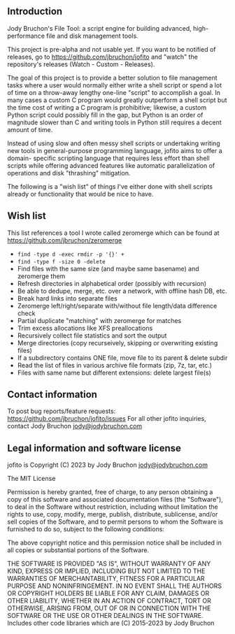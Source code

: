 Introduction
-------------------------------------------------------------------------------
Jody Bruchon's File Tool: a script engine for building advanced, high-
performance file and disk management tools.

This project is pre-alpha and not usable yet. If you want to be notified of
releases, go to https://github.com/jbruchon/jofito and "watch" the repository's
releases (Watch - Custom - Releases).

The goal of this project is to provide a better solution to file management
tasks where a user would normally either write a shell script or spend a lot of
time on a throw-away lengthy one-line "script" to accomplish a goal. In many
cases a custom C program would greatly outperform a shell script but the time
cost of writing a C program is prohibitive; likewise, a custom Python script
could possibly fill in the gap, but Python is an order of magnitude slower than
C and writing tools in Python still requires a decent amount of time.

Instead of using slow and often messy shell scripts or undertaking writing new
tools in general-purpose programming language, jofito aims to offer a domain-
specific scripting language that requires less effort than shell scripts while
offering advanced features like automatic parallelization of operations and
disk "thrashing" mitigation.

The following is a "wish list" of things I've either done with shell scripts
already or functionality that would be nice to have.


Wish list
-------------------------------------------------------------------------------
This list references a tool I wrote called zeromerge which can be found at
https://github.com/jbruchon/zeromerge

- `find -type d -exec rmdir -p '{}' +`
- `find -type f -size 0 -delete`
- Find files with the same size (and maybe same basename) and zeromerge them
- Refresh directories in alphabetical order (possibly with recursion)
- Be able to dedupe, merge, etc. over a network, with offline hash DB, etc.
- Break hard links into separate files
- Zeromerge left/right/separate with/without file length/data difference check
- Partial duplicate "matching" with zeromerge for matches
- Trim excess allocations like XFS preallocations
- Recursively collect file statistics and sort the output
- Merge directories (copy recurseively, skipping or overwriting existing files)
- If a subdirectory contains ONE file, move file to its parent & delete subdir
- Read the list of files in various archive file formats (zip, 7z, tar, etc.)
- Files with same name but different extensions: delete largest file(s)


Contact information
-------------------------------------------------------------------------------
To post bug reports/feature requests: https://github.com/jbruchon/jofito/issues
For all other jofito inquiries, contact Jody Bruchon <jody@jodybruchon.com>


Legal information and software license
-------------------------------------------------------------------------------
jofito is Copyright (C) 2023 by Jody Bruchon <jody@jodybruchon.com>

The MIT License

Permission is hereby granted, free of charge, to any person obtaining a copy of
this software and associated documentation files (the "Software"), to deal in
the Software without restriction, including without limitation the rights to
use, copy, modify, merge, publish, distribute, sublicense, and/or sell copies
of the Software, and to permit persons to whom the Software is furnished to do
so, subject to the following conditions:

The above copyright notice and this permission notice shall be included in all
copies or substantial portions of the Software.

THE SOFTWARE IS PROVIDED "AS IS", WITHOUT WARRANTY OF ANY KIND, EXPRESS OR
IMPLIED, INCLUDING BUT NOT LIMITED TO THE WARRANTIES OF MERCHANTABILITY,
FITNESS FOR A PARTICULAR PURPOSE AND NONINFRINGEMENT.  IN NO EVENT SHALL THE
AUTHORS OR COPYRIGHT HOLDERS BE LIABLE FOR ANY CLAIM, DAMAGES OR OTHER
LIABILITY, WHETHER IN AN ACTION OF CONTRACT, TORT OR OTHERWISE, ARISING FROM,
OUT OF OR IN CONNECTION WITH THE SOFTWARE OR THE USE OR OTHER DEALINGS IN THE
SOFTWARE.
Includes other code libraries which are (C) 2015-2023 by Jody Bruchon
